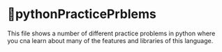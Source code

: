 # 🐍pythonPracticePrblems
This file shows a number of different practice problems in python where you cna learn about many of the features and libraries of this language.
